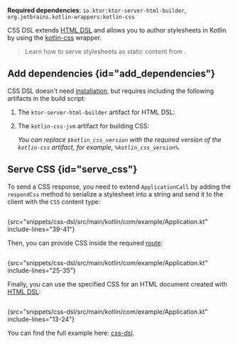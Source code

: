 [//]: # (title: CSS DSL)

<tldr>
<p>
<b>Required dependencies</b>: <code>io.ktor:ktor-server-html-builder</code>, <code>org.jetbrains.kotlin-wrappers:kotlin-css</code>
</p>
<var name="example_name" value="css-dsl"/>
<include from="lib.topic" element-id="download_example"/>
</tldr>

CSS DSL extends [HTML DSL](server-html-dsl.md) and allows you to author stylesheets in Kotlin by using the [kotlin-css](https://github.com/JetBrains/kotlin-wrappers/blob/master/kotlin-css/README.md) wrapper.

> Learn how to serve stylesheets as static content from [](server-static-content.md).


## Add dependencies {id="add_dependencies"}
CSS DSL doesn't need [installation](server-plugins.md#install), but requires including the following artifacts in the build script:

1. The `ktor-server-html-builder` artifact for HTML DSL:

   <var name="artifact_name" value="ktor-server-html-builder"/>
   <include from="lib.topic" element-id="add_ktor_artifact"/>
   
2. The `kotlin-css-jvm` artifact for building CSS:

   <var name="group_id" value="org.jetbrains.kotlin-wrappers"/>
   <var name="artifact_name" value="kotlin-css"/>
   <var name="version" value="kotlin_css_version"/>
   <include from="lib.topic" element-id="add_artifact"/>
   
   You can replace `$kotlin_css_version` with the required version of the `kotlin-css` artifact, for example, `%kotlin_css_version%`.


## Serve CSS {id="serve_css"}

To send a CSS response, you need to extend `ApplicationCall` by adding the `respondCss` method to serialize a stylesheet into a string and send it to the client with the `CSS` content type:

```kotlin
```
{src="snippets/css-dsl/src/main/kotlin/com/example/Application.kt" include-lines="39-41"}

Then, you can provide CSS inside the required [route](server-routing.md):

```kotlin
```
{src="snippets/css-dsl/src/main/kotlin/com/example/Application.kt" include-lines="25-35"}

Finally, you can use the specified CSS for an HTML document created with [HTML DSL](server-html-dsl.md):

```kotlin
```
{src="snippets/css-dsl/src/main/kotlin/com/example/Application.kt" include-lines="13-24"}

You can find the full example here: [css-dsl](https://github.com/ktorio/ktor-documentation/tree/%ktor_version%/codeSnippets/snippets/css-dsl).
